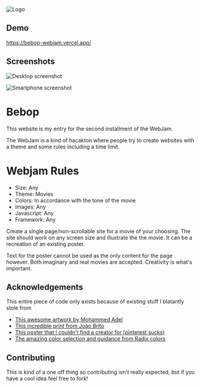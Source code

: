 
![Logo](https://raw.githubusercontent.com/bdsqqq/bebop-webjam/main/public/favicon.ico?token=AJAYDY5ITVPTOBPDXEVCRUDBPB25W)

    
## Demo

https://bebop-webjam.vercel.app/

  
## Screenshots

![Desktop screenshot](https://raw.githubusercontent.com/bdsqqq/bebop-webjam/main/docs/img/desktop-screenshot.png?token=AJAYDY37EMLPRRNEYO4HGITBPB2GO)

![Smartphone screenshot](https://raw.githubusercontent.com/bdsqqq/bebop-webjam/main/docs/img/smartphone-screenshot.png?token=AJAYDY7HBX3KKCHB3CZJKD3BPB2KO)


  
# Bebop

This website is my entry for the second installment of the WebJam.  

The WebJam is a kind of hacakton where people try to create websites with a theme and some rules including a time limit.
# Webjam Rules 
- Size: Any
- Theme: Movies
- Colors: In accordance with the tone of the movie
- Images: Any
- Javascript: Any
- Framework: Any

Create a single page/non-scrollable site for a movie of your choosing.
The site should work on any screen size and illustrate the the movie. It can be a recreation of an existing poster.

Text for the poster cannot be used as the only content for the page however. Both imaginary and real movies are accepted. Creativity is what's important. 

## Acknowledgements
This entire piece of code only exists because of existing stuff I blatantly stole from
 - [This awesome artwork by Mohammed Adel](https://roguetelemetry.tumblr.com/post/180597446875/i-know-everyone-is-shitting-the-bed-over-the)
 - [This incredible print from João Brito](https://pixalry.io/post/639607923537018881/see-you-space-cowboy-created-by-jo%C3%A3o-brito)
 - [This poster that I couldn't find a creator for (pinterest sucks)](https://imgur.com/a/EWfd6)
 - [The amazing color selection and guidance from Radix colors](https://www.radix-ui.com/colors)

  
## Contributing

This is kind of a one off thing so contributing isn't really expected, but if you have a cool idea feel free to fork!

  
